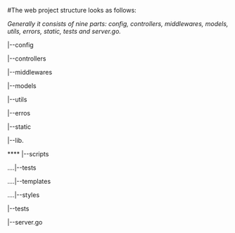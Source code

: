#The web project structure looks as follows:

*Generally it consists of nine parts: config, controllers, middlewares, models, utils, errors, static, tests and server.go.*

|--config

|--controllers

|--middlewares

|--models

|--utils

|--erros

|--static

|--lib.
  
**** |--scripts
  
....|--tests

....|--templates

....|--styles

|--tests

|--server.go
